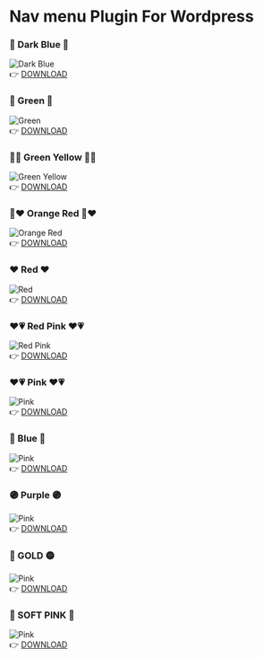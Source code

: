 # Nav menu Plugin For Wordpress
### :blue_heart: Dark Blue :blue_heart:	
![Dark Blue](https://i.imgur.com/wy8V36N.png)\
:point_right:	 [DOWNLOAD](https://download1591.mediafire.com/efke473gop6gENErO5jODTFcIA3voZBJGqKOrgDm_rW0v2nHWV1-ME4gh3KaA5yX5R3A7yJjBffCYWLweGiF174VEdMIlmO66LDS5Avh5O3VLtktcx_lmyHghsWljUzqBuw-uxf4cgUE4vrgiLjveJGmnrqUbsB7iLVK2_mNs0N2/u7s6ctuznxzcaij/nav-menu-darkblue.zip)
### :green_heart:	Green :green_heart:	
![Green](https://i.imgur.com/aKwtTiq.png)\
:point_right:	 [DOWNLOAD](https://download947.mediafire.com/abqk4bo1wimg5VppWBbMDpzASPIIqiN9fFB5fYXMyxxGORbECay1deAbo4PG4QoeTqDMESgQWT0fZlL1e22YkL7TIHc_PaKQKGHftudvnwaTwltYpoYOPIV79yGf005BfEemzremuqmp3hsQa19BDncIOzcsaywM3A--OtncPlqb/ufsipf9r7e8gl39/nav-menu-green.zip)

### :yellow_heart::green_heart:	Green Yellow :yellow_heart::green_heart:	
![Green Yellow](https://i.imgur.com/N4Falna.png)\
:point_right:	 [DOWNLOAD](https://download1325.mediafire.com/wqw5ls0cpx2gESn_dgHAZhqM3jLjMjMY0tREabEP0nzmJ9LVECXi_7Snspq7E9biDm20K20ynky2hRH1PGgreRIXvR3MdMdWlgSHZ_n5mf9iWK_vefUiFKnyrlGVfUA8UHJjxrOExJoFSLnxsVC6Rd6Kf0G7Obmulo5VA5HrVdHw/8r8poq99fh6xtix/nav-menu-greenyellow.zip)

### :orange_heart::heart:	Orange Red :orange_heart::heart:
![Orange Red](https://i.imgur.com/nxRwnGm.png)\
:point_right:	 [DOWNLOAD](https://download1503.mediafire.com/pi8oty7w81qgWDRbQwkKz7I8E2poZadIJM8EB5nsvvC2-5ZjYedxYAGtyqGMq71bhYGhPUz1ENE2QBRNyFBP1-wz-lVepD8vRli2nb6dJGPQBDRFzrSf2COJ_HwfcZ5skLzTMMJd3FZGHgmKR4uzDoSGmzrEhueqqe9mJFUsmP0t/tojgeq37jkroyo9/nav-menu-orangered.zip)

### :heart:	Red :heart:	
![Red](https://i.imgur.com/GiPfDpq.png)\
:point_right:	 [DOWNLOAD](https://download850.mediafire.com/fly86fft9bggbLZsbfOb67YL-PqywO1g0XqKFaVCycNRPJRpvE8d3N9Kol8B4rm94G-RdOIkPd1nL49L04VPINHaFmQWOkmg7Zk-UZW5pcP_C0JMWV1fb_0f28VWTffsm7LroDIUgyFs8cSE-FMOL6aZ5uNrQ1klABOt48rI46nF/0gjaxoa2hlb7p5h/nav-menu-red.zip)

### :heart::heartpulse: Red Pink :heart::heartpulse:
![Red Pink](https://i.imgur.com/nhkHCCK.png)\
:point_right:	 [DOWNLOAD](https://download1334.mediafire.com/sinuhtwowsqgjXr4yUuACOPL9HtaT48AdM7XMjMzBiIdQA5nSYYJm0OWWK9IqAWRA0Xm7Miui6yfjsOmSpI-ycLekoN7nv2_ZTn1AMvG0rcRfidLTONZOlla9T77jzY4GJgYsbr_Ha3--rwSFN3rbM_Efwpn-NVEekHgNTDydE2D/f3cqphfc8fjhv55/nav-menu-redpink.zip)

### :heart::heartpulse: Pink :heart::heartpulse:
![Pink](https://i.imgur.com/ruv5Lwj.png)\
:point_right:	 [DOWNLOAD](https://download947.mediafire.com/ahar2vvgfolgWkvuWyfeQ6ahLaq2C1icoQeBhjDoreE7TlHq5pJtW6sCFqcs-w7JR2Qe2OaCQfsl1sI_X2FaX45tTvbMRZQBCM6y-TF7PxO45E35f5l0988GSh7MP8HdVWgwB8KVfGqsJvCpInz0DHWKmFnXxZFsWP_OAf6MmxuP/jbt5oirdswq5d1c/nav-menu-pink.zip)

### :blue_heart: Blue :blue_heart:
![Pink](https://i.ibb.co/R4t9hJsK/blue-softjpg.jpg)\
:point_right:	 [DOWNLOAD](https://download1334.mediafire.com/nzft45wxxopgLIfj2TTAUN6Yxg6uolui6P8-MVDjTGMtQs4UIHZ1xAdZGBcasR50geOmt9c2MmdFCeGq6HfSl_Y9XJwa6alLi2q62oG8WClHo03an3hGG837FLHu6xsNsf_tprhWF0aR45KcXBuom5AyGSWx0GYhgpEV8I03LNBcDCY/svjniwwcx8xkvrh/nav-menu-blue.zip)

### 🟣 Purple 🟣
![Pink](https://i.ibb.co/zhFJfymC/purple.png)\
:point_right:	 [DOWNLOAD](https://download943.mediafire.com/g09objiiu8tgb2qHHnI6Wpl0lpCSLdi1DYxmV_XxTghO0F3bFEnO6LfxQGIKMhz0ruJTS-B0-QwxnSf9aoZQdWbxDhv4mjITkq_kCPCd9FqY82vmRXZmQdU_hjnIbbSkwohPztTjbE_TgXKjNUjtIBgz2RtPcHu9PlNmKvlyLNcKnf0/vvmkqvxlzws4d2q/nav-menu-gold.zip)

### 💛 GOLD 🟡
![Pink](https://i.ibb.co/4nB29wFG/goldnav.png)\
:point_right:	 [DOWNLOAD](https://download1336.mediafire.com/1tyxb5giloagl1NMoWcCHqDls4YiXDKKZdTEB2i-gT2MUXAJlR62n7LsHh4loiRUkgHI0IsMF_okoa-YgNJgWGROH3GPrFwcXkc2s2LExEhWJNco5NX05P8lykLsGSW5uFATBk0rErTsvGQ5FjJdvV1yBqq4wE5iaetfBm2SqEuUWaI/zqql6rteo96919h/nav-menu-gold-yellow.zip)

### 🩷 SOFT PINK 🩷
![Pink](https://i.ibb.co/C3khYj8S/softpink.png)\
:point_right:	 [DOWNLOAD](https://download1528.mediafire.com/yswydtzknrlgCMk_ObsuaCmbAWHAveVvNGMnrRQ2BhrN1_sZ3IfmYbHjSgeNiA-JiuRCLAnmBDO8wFtCewyvmgkQDIlGB1G5CPoNKM2R9H1UqOt2aEJPorUX_PguQEyeGQM_p47-e1oMFHSTldIk_n10roH52cMV0NIlRqOuWNtTjAQ/8uvx2lkesnsqt38/nav-menu-softpink.zip)

